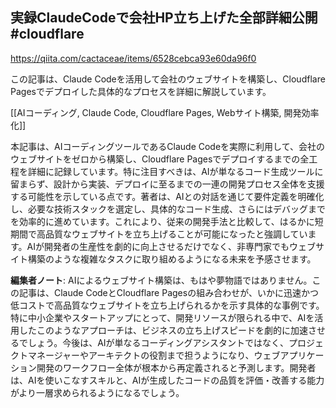 ## 実録ClaudeCodeで会社HP立ち上げた全部詳細公開 #cloudflare

https://qiita.com/cactaceae/items/6528cebca93e60da96f0

この記事は、Claude Codeを活用して会社のウェブサイトを構築し、Cloudflare Pagesでデプロイした具体的なプロセスを詳細に解説しています。

[[AIコーディング, Claude Code, Cloudflare Pages, Webサイト構築, 開発効率化]]

本記事は、AIコーディングツールであるClaude Codeを実際に利用して、会社のウェブサイトをゼロから構築し、Cloudflare Pagesでデプロイするまでの全工程を詳細に記録しています。特に注目すべきは、AIが単なるコード生成ツールに留まらず、設計から実装、デプロイに至るまでの一連の開発プロセス全体を支援する可能性を示している点です。著者は、AIとの対話を通じて要件定義を明確化し、必要な技術スタックを選定し、具体的なコード生成、さらにはデバッグまでを効率的に進めています。これにより、従来の開発手法と比較して、はるかに短期間で高品質なウェブサイトを立ち上げることが可能になったと強調しています。AIが開発者の生産性を劇的に向上させるだけでなく、非専門家でもウェブサイト構築のような複雑なタスクに取り組めるようになる未来を予感させます。

**編集者ノート**: AIによるウェブサイト構築は、もはや夢物語ではありません。この記事は、Claude CodeとCloudflare Pagesの組み合わせが、いかに迅速かつ低コストで高品質なウェブサイトを立ち上げられるかを示す具体的な事例です。特に中小企業やスタートアップにとって、開発リソースが限られる中で、AIを活用したこのようなアプローチは、ビジネスの立ち上げスピードを劇的に加速させるでしょう。今後は、AIが単なるコーディングアシスタントではなく、プロジェクトマネージャーやアーキテクトの役割まで担うようになり、ウェブアプリケーション開発のワークフロー全体が根本から再定義されると予測します。開発者は、AIを使いこなすスキルと、AIが生成したコードの品質を評価・改善する能力がより一層求められるようになるでしょう。
